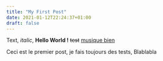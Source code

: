 ```yaml
---
title: "My First Post"
date: 2021-01-12T22:24:37+01:00
draft: false
---
```

Text, *italic*, **Hello World !**
~~test~~
[musique bien](https://www.youtube.com/watch?v=ckSEnb_I3Zg "yolololoj")

Ceci est le premier post, je fais toujours des tests, Blablabla


